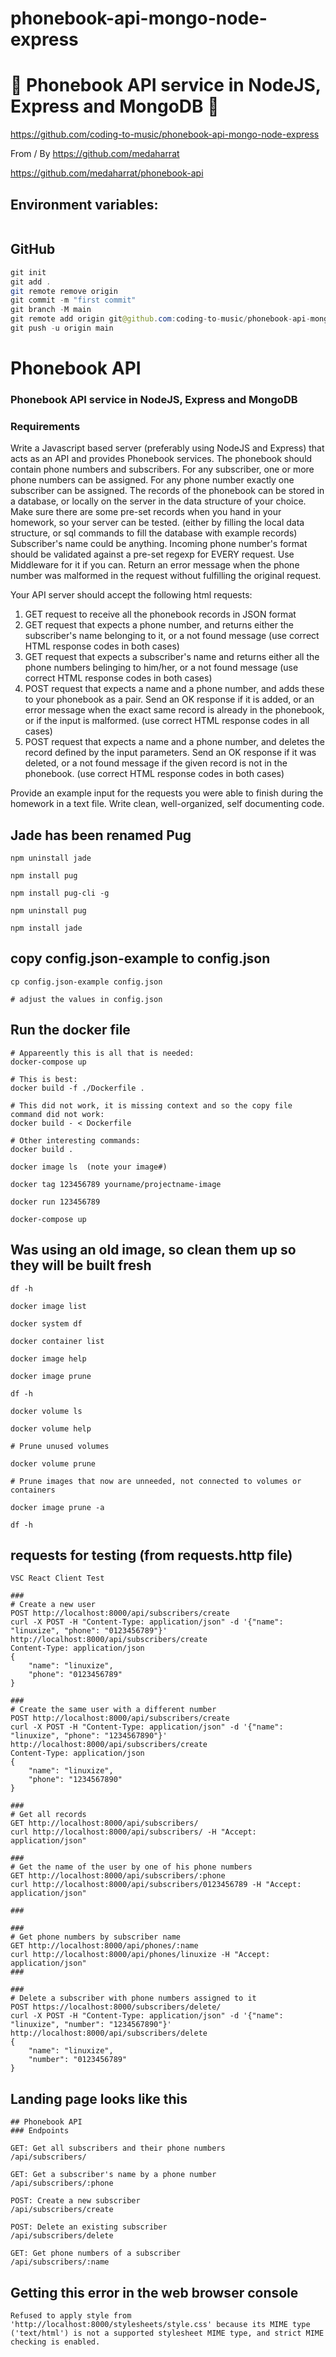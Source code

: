 # phonebook-api-mongo-node-express

# 🚀 Phonebook API service in NodeJS, Express and MongoDB 🚀

https://github.com/coding-to-music/phonebook-api-mongo-node-express

From / By https://github.com/medaharrat

https://github.com/medaharrat/phonebook-api

## Environment variables:

```java

```

## GitHub

```java
git init
git add .
git remote remove origin
git commit -m "first commit"
git branch -M main
git remote add origin git@github.com:coding-to-music/phonebook-api-mongo-node-express.git
git push -u origin main
```

# Phonebook API

### Phonebook API service in NodeJS, Express and MongoDB

### Requirements

Write a Javascript based server (preferably using NodeJS and Express) that acts as an API and provides Phonebook services.
The phonebook should contain phone numbers and subscribers.
For any subscriber, one or more phone numbers can be assigned.
For any phone number exactly one subscriber can be assigned.
The records of the phonebook can be stored in a database, or locally on the server in the data structure of your choice.
Make sure there are some pre-set records when you hand in your homework, so your server can be tested. (either by filling the local data structure, or sql commands to fill the database with example records)
Subscriber's name could be anything.
Incoming phone number's format should be validated against a pre-set regexp for EVERY request. Use Middleware for it if you can. Return an error message when the phone number was malformed in the request without fulfilling the original request.

Your API server should accept the following html requests:

1. GET request to receive all the phonebook records in JSON format
2. GET request that expects a phone number, and returns either the subscriber's name belonging to it, or a not found message (use correct HTML response codes in both cases)
3. GET request that expects a subscriber's name and returns either all the phone numbers belinging to him/her, or a not found message (use correct HTML response codes in both cases)
4. POST request that expects a name and a phone number, and adds these to your phonebook as a pair. Send an OK response if it is added, or an error message when the exact same record is already in the phonebook, or if the input is malformed. (use correct HTML response codes in all cases)
5. POST request that expects a name and a phone number, and deletes the record defined by the input parameters. Send an OK response if it was deleted, or a not found message if the given record is not in the phonebook. (use correct HTML response codes in both cases)

Provide an example input for the requests you were able to finish during the homework in a text file.
Write clean, well-organized, self documenting code.

## Jade has been renamed Pug

```
npm uninstall jade

npm install pug

npm install pug-cli -g

npm uninstall pug

npm install jade
```

## copy config.json-example to config.json

```
cp config.json-example config.json

# adjust the values in config.json
```

## Run the docker file

```
# Appareently this is all that is needed:
docker-compose up

# This is best:
docker build -f ./Dockerfile .

# This did not work, it is missing context and so the copy file command did not work:
docker build - < Dockerfile

# Other interesting commands:
docker build .

docker image ls  (note your image#)

docker tag 123456789 yourname/projectname-image

docker run 123456789

docker-compose up
```

## Was using an old image, so clean them up so they will be built fresh

```
df -h

docker image list

docker system df

docker container list

docker image help

docker image prune

df -h

docker volume ls

docker volume help

# Prune unused volumes

docker volume prune

# Prune images that now are unneeded, not connected to volumes or containers

docker image prune -a

df -h
```

## requests for testing (from requests.http file)

```
VSC React Client Test

###
# Create a new user
POST http://localhost:8000/api/subscribers/create
curl -X POST -H "Content-Type: application/json" -d '{"name": "linuxize", "phone": "0123456789"}' http://localhost:8000/api/subscribers/create
Content-Type: application/json
{
    "name": "linuxize",
    "phone": "0123456789"
}

###
# Create the same user with a different number
POST http://localhost:8000/api/subscribers/create
curl -X POST -H "Content-Type: application/json" -d '{"name": "linuxize", "phone": "1234567890"}' http://localhost:8000/api/subscribers/create
Content-Type: application/json
{
    "name": "linuxize",
    "phone": "1234567890"
}

###
# Get all records
GET http://localhost:8000/api/subscribers/
curl http://localhost:8000/api/subscribers/ -H "Accept: application/json"

###
# Get the name of the user by one of his phone numbers
GET http://localhost:8000/api/subscribers/:phone
curl http://localhost:8000/api/subscribers/0123456789 -H "Accept: application/json"

###

###
# Get phone numbers by subscriber name
GET http://localhost:8000/api/phones/:name
curl http://localhost:8000/api/phones/linuxize -H "Accept: application/json"
###

###
# Delete a subscriber with phone numbers assigned to it
POST https://localhost:8000/subscribers/delete/
curl -X POST -H "Content-Type: application/json" -d '{"name": "linuxize", "number": "1234567890"}' http://localhost:8000/api/subscribers/delete
{
    "name": "linuxize",
    "number": "0123456789"
}
```

## Landing page looks like this

```
## Phonebook API
### Endpoints

GET: Get all subscribers and their phone numbers
/api/subscribers/

GET: Get a subscriber's name by a phone number
/api/subscribers/:phone

POST: Create a new subscriber
/api/subscribers/create

POST: Delete an existing subscriber
/api/subscribers/delete

GET: Get phone numbers of a subscriber
/api/subscribers/:name
```

## Getting this error in the web browser console

```
Refused to apply style from 'http://localhost:8000/stylesheets/style.css' because its MIME type ('text/html') is not a supported stylesheet MIME type, and strict MIME checking is enabled.
```